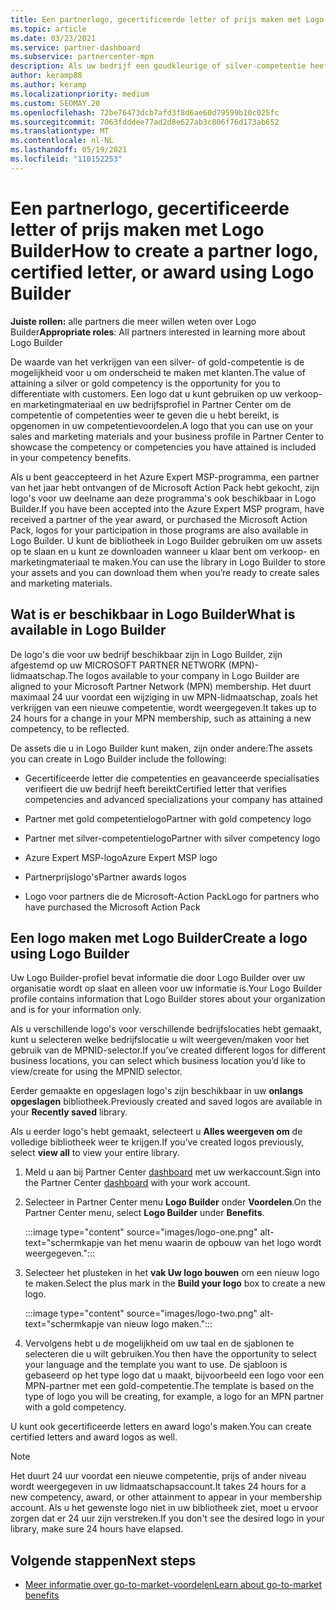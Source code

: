 ```yaml
---
title: Een partnerlogo, gecertificeerde letter of prijs maken met Logo Builder
ms.topic: article
ms.date: 03/23/2021
ms.service: partner-dashboard
ms.subservice: partnercenter-mpn
description: Als uw bedrijf een goudkleurige of silver-competentie heeft, genereert u een logo dat is aangepast voor uw bedrijf of vraagt u een aangepaste gecertificeerde verificatieletter aan met behulp van het Logo Builder-hulpprogramma in Partner Center.
author: keramp88
ms.author: keramp
ms.localizationpriority: medium
ms.custom: SEOMAY.20
ms.openlocfilehash: 72be76473dcb7afd3f8d6ae60d79599b10c025fc
ms.sourcegitcommit: 7063fdddee77ad2d8e627ab3c806f76d173ab652
ms.translationtype: MT
ms.contentlocale: nl-NL
ms.lasthandoff: 05/19/2021
ms.locfileid: "110152253"
---
```

# <a name="how-to-create-a-partner-logo-certified-letter-or-award-using-logo-builder"></a><span data-ttu-id="7e3dc-103">Een partnerlogo, gecertificeerde letter of prijs maken met Logo Builder</span><span class="sxs-lookup"><span data-stu-id="7e3dc-103">How to create a partner logo, certified letter, or award using Logo Builder</span></span>

<span data-ttu-id="7e3dc-104">**Juiste rollen:** alle partners die meer willen weten over Logo Builder</span><span class="sxs-lookup"><span data-stu-id="7e3dc-104">**Appropriate roles**: All partners interested in learning more about Logo Builder</span></span>

<span data-ttu-id="7e3dc-105">De waarde van het verkrijgen van een silver- of gold-competentie is de mogelijkheid voor u om onderscheid te maken met klanten.</span><span class="sxs-lookup"><span data-stu-id="7e3dc-105">The value of attaining a silver or gold competency is the opportunity for you to differentiate with customers.</span></span> <span data-ttu-id="7e3dc-106">Een logo dat u kunt gebruiken op uw verkoop- en marketingmateriaal en uw bedrijfsprofiel in Partner Center om de competentie of competenties weer te geven die u hebt bereikt, is opgenomen in uw competentievoordelen.</span><span class="sxs-lookup"><span data-stu-id="7e3dc-106">A logo that you can use on your sales and marketing materials and your business profile in Partner Center to showcase the competency or competencies you have attained is included in your competency benefits.</span></span> 

<span data-ttu-id="7e3dc-107">Als u bent geaccepteerd in het Azure Expert MSP-programma, een partner van het jaar hebt ontvangen of de Microsoft Action Pack hebt gekocht, zijn logo's voor uw deelname aan deze programma's ook beschikbaar in Logo Builder.</span><span class="sxs-lookup"><span data-stu-id="7e3dc-107">If you have been accepted into the Azure Expert MSP program, have received a partner of the year award, or purchased the Microsoft Action Pack, logos for your participation in those programs are also available in Logo Builder.</span></span> <span data-ttu-id="7e3dc-108">U kunt de bibliotheek in Logo Builder gebruiken om uw assets op te slaan en u kunt ze downloaden wanneer u klaar bent om verkoop- en marketingmateriaal te maken.</span><span class="sxs-lookup"><span data-stu-id="7e3dc-108">You can use the library in Logo Builder to store your assets and you can download them when you’re ready to create sales and marketing materials.</span></span> 

## <a name="what-is-available-in-logo-builder"></a><span data-ttu-id="7e3dc-109">Wat is er beschikbaar in Logo Builder</span><span class="sxs-lookup"><span data-stu-id="7e3dc-109">What is available in Logo Builder</span></span>

<span data-ttu-id="7e3dc-110">De logo's die voor uw bedrijf beschikbaar zijn in Logo Builder, zijn afgestemd op uw MICROSOFT PARTNER NETWORK (MPN)-lidmaatschap.</span><span class="sxs-lookup"><span data-stu-id="7e3dc-110">The logos available to your company in Logo Builder are aligned to your Microsoft Partner Network (MPN) membership.</span></span> <span data-ttu-id="7e3dc-111">Het duurt maximaal 24 uur voordat een wijziging in uw MPN-lidmaatschap, zoals het verkrijgen van een nieuwe competentie, wordt weergegeven.</span><span class="sxs-lookup"><span data-stu-id="7e3dc-111">It takes up to 24 hours for a change in your MPN membership, such as attaining a new competency, to be reflected.</span></span>

<span data-ttu-id="7e3dc-112">De assets die u in Logo Builder kunt maken, zijn onder andere:</span><span class="sxs-lookup"><span data-stu-id="7e3dc-112">The assets you can create in Logo Builder include the following:</span></span>

- <span data-ttu-id="7e3dc-113">Gecertificeerde letter die competenties en geavanceerde specialisaties verifieert die uw bedrijf heeft bereikt</span><span class="sxs-lookup"><span data-stu-id="7e3dc-113">Certified letter that verifies competencies and advanced specializations your company has attained</span></span>

- <span data-ttu-id="7e3dc-114">Partner met gold competentielogo</span><span class="sxs-lookup"><span data-stu-id="7e3dc-114">Partner with gold competency logo</span></span>

- <span data-ttu-id="7e3dc-115">Partner met silver-competentielogo</span><span class="sxs-lookup"><span data-stu-id="7e3dc-115">Partner with silver competency logo</span></span>

- <span data-ttu-id="7e3dc-116">Azure Expert MSP-logo</span><span class="sxs-lookup"><span data-stu-id="7e3dc-116">Azure Expert MSP logo</span></span>

- <span data-ttu-id="7e3dc-117">Partnerprijslogo's</span><span class="sxs-lookup"><span data-stu-id="7e3dc-117">Partner awards logos</span></span>

- <span data-ttu-id="7e3dc-118">Logo voor partners die de Microsoft-Action Pack</span><span class="sxs-lookup"><span data-stu-id="7e3dc-118">Logo for partners who have purchased the Microsoft Action Pack</span></span>

## <a name="create-a-logo-using-logo-builder"></a><span data-ttu-id="7e3dc-119">Een logo maken met Logo Builder</span><span class="sxs-lookup"><span data-stu-id="7e3dc-119">Create a logo using Logo Builder</span></span>

<span data-ttu-id="7e3dc-120">Uw Logo Builder-profiel bevat informatie die door Logo Builder over uw organisatie wordt op slaat en alleen voor uw informatie is.</span><span class="sxs-lookup"><span data-stu-id="7e3dc-120">Your Logo Builder profile contains information that Logo Builder stores about your organization and is for your information only.</span></span>

<span data-ttu-id="7e3dc-121">Als u verschillende logo's voor verschillende bedrijfslocaties hebt gemaakt, kunt u selecteren welke bedrijfslocatie u wilt weergeven/maken voor het gebruik van de MPNID-selector.</span><span class="sxs-lookup"><span data-stu-id="7e3dc-121">If you’ve created different logos for different business locations, you can select which business location you’d like to view/create for using the MPNID selector.</span></span>

<span data-ttu-id="7e3dc-122">Eerder gemaakte en opgeslagen logo's zijn beschikbaar in uw **onlangs opgeslagen** bibliotheek.</span><span class="sxs-lookup"><span data-stu-id="7e3dc-122">Previously created and saved logos are available in your **Recently saved** library.</span></span>

<span data-ttu-id="7e3dc-123">Als u eerder logo's hebt gemaakt, selecteert u **Alles weergeven om** de volledige bibliotheek weer te krijgen.</span><span class="sxs-lookup"><span data-stu-id="7e3dc-123">If you’ve created logos previously, select **view all** to view your entire library.</span></span>

1. <span data-ttu-id="7e3dc-124">Meld u aan bij Partner Center [dashboard](https://partner.microsoft.com/dashboard) met uw werkaccount.</span><span class="sxs-lookup"><span data-stu-id="7e3dc-124">Sign into the Partner Center [dashboard](https://partner.microsoft.com/dashboard) with your work account.</span></span>

1. <span data-ttu-id="7e3dc-125">Selecteer in Partner Center menu **Logo Builder** onder **Voordelen**.</span><span class="sxs-lookup"><span data-stu-id="7e3dc-125">On the Partner Center menu, select **Logo Builder** under **Benefits**.</span></span>
 
   :::image type="content" source="images/logo-one.png" alt-text="schermkapje van het menu waarin de opbouw van het logo wordt weergegeven.":::

3. <span data-ttu-id="7e3dc-127">Selecteer het plusteken in het **vak Uw logo bouwen** om een nieuw logo te maken.</span><span class="sxs-lookup"><span data-stu-id="7e3dc-127">Select the plus mark in the **Build your logo** box to create a new logo.</span></span>

   :::image type="content" source="images/logo-two.png" alt-text="schermkapje van nieuw logo maken.":::

4. <span data-ttu-id="7e3dc-129">Vervolgens hebt u de mogelijkheid om uw taal en de sjablonen te selecteren die u wilt gebruiken.</span><span class="sxs-lookup"><span data-stu-id="7e3dc-129">You then have the opportunity to select your language and the template you want to use.</span></span> <span data-ttu-id="7e3dc-130">De sjabloon is gebaseerd op het type logo dat u maakt, bijvoorbeeld een logo voor een MPN-partner met een gold-competentie.</span><span class="sxs-lookup"><span data-stu-id="7e3dc-130">The template is based on the type of logo you will be creating, for example, a logo for an MPN partner with a  gold competency.</span></span>

<span data-ttu-id="7e3dc-131">U kunt ook gecertificeerde letters en award logo's maken.</span><span class="sxs-lookup"><span data-stu-id="7e3dc-131">You can create certified letters and award logos as well.</span></span>

>[!NOTE]
><span data-ttu-id="7e3dc-132">Het duurt 24 uur voordat een nieuwe competentie, prijs of ander niveau wordt weergegeven in uw lidmaatschapsaccount.</span><span class="sxs-lookup"><span data-stu-id="7e3dc-132">It takes 24 hours for a new competency, award, or other attainment to appear in your membership account.</span></span> <span data-ttu-id="7e3dc-133">Als u het gewenste logo niet in uw bibliotheek ziet, moet u ervoor zorgen dat er 24 uur zijn verstreken.</span><span class="sxs-lookup"><span data-stu-id="7e3dc-133">If you don't see the desired logo in your library, make sure 24 hours have elapsed.</span></span>

## <a name="next-steps"></a><span data-ttu-id="7e3dc-134">Volgende stappen</span><span class="sxs-lookup"><span data-stu-id="7e3dc-134">Next steps</span></span>

- [<span data-ttu-id="7e3dc-135">Meer informatie over go-to-market-voordelen</span><span class="sxs-lookup"><span data-stu-id="7e3dc-135">Learn about go-to-market benefits</span></span>](mpn-learn-about-go-to-market-benefits.md)
